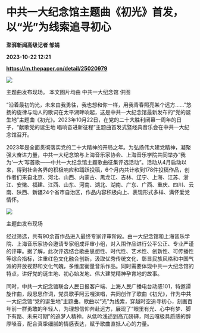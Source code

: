 # 中共一大纪念馆主题曲《初光》首发，以“光”为线索追寻初心
**澎湃新闻高级记者 邹娟**

**2023-10-22 12:21**

**https://m.thepaper.cn/detail/25020979**

![](https://imagecloud.thepaper.cn/thepaper/image/275/164/344.jpg)

主题曲发布现场。 本文图片均由 中共一大纪念馆 供图

“沿着最初的光，未来由我勇往，我也想和你一样，用我青春照亮某个远方……”悠扬的旋律与动人的歌词在太平湖畔响起，这是中共一大纪念馆最新发布的“党的诞生地”主题曲《初光》。2023年10月22日，在党的二十大胜利闭幕一周年的日子，“献歌党的诞生地 唱响奋进新征程”主题曲首发式暨经典音乐会在中共一大纪念馆召开。

2023年是全面贯彻落实党的二十大精神的开局之年。为弘扬伟大建党精神，凝聚强大奋进力量，中共一大纪念馆与上海音乐家协会、上海音乐学院共同举办“我为‘一大’写首歌——中共一大纪念馆主题歌曲征集评选活动”。活动从4月启动以来，得到社会各界的积极响应和踊跃投稿，6个月内共计收到178件投稿作品，创作者们来自北京、河北、山西、内蒙古、黑龙江、吉林、辽宁、上海、江苏、浙江、安徽、福建、江西、山东、河南、湖北、湖南、广东、广西、重庆、四川、云南、陕西、新疆24个省市自治区，作品内容积极向上、表现形式多样、满怀爱党情怀。

![](https://imagecloud.thepaper.cn/thepaper/image/275/164/345.jpg)

主题曲发布现场

经过筛选，共有90余首作品进入最终专家评审阶段。由一大纪念馆和上海音乐学院、上海音乐家协会邀请专家组成评审小组，对入围作品进行公平公正、专业严谨的评审。据了解，此次评选结合歌曲思想性、时代性、艺术性、创新性、可传播性等综合指标，注重红色文化融合创新，汲取优秀传统文化、彰显民族风格和中国气派的开放视野和文化气魄，多维度衡量音乐作品。同时需要体现中共一大纪念馆的特点，讲好党的诞生地、初心始发地、伟大建党精神孕育地的故事。

同时，中共一大纪念馆联合人民日报客户端、上海人民广播电台动感101，特邀谭旋作曲，段思思作词，党员歌手阿云嘎演唱，共同创作了歌曲《初光》，作为中共一大纪念馆“党的诞生地”主题曲。歌曲以“光”为线索，穿越时空追寻初心，刻画百年前一群勇敢的年轻人，为理想信仰奔赴远方，展现了“眼里有光、心中有梦、脚下有路、未来可期”的追梦人精神。从低吟浅述到高亢磅礴，阿云嘎极具质感的醇厚嗓音，配合真挚细腻的情感表达，赋予歌曲直抵人心的力量。